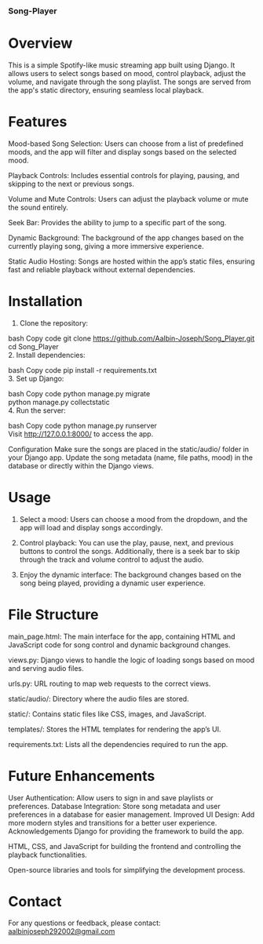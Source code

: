 ### Song-Player
# Overview
This is a simple Spotify-like music streaming app built using Django. It allows users to select songs based on mood, control playback, adjust the volume, and navigate through the song playlist. The songs are served from the app's static directory, ensuring seamless local playback.

# Features
Mood-based Song Selection: Users can choose from a list of predefined moods, and the app will filter and display songs based on the selected mood.

Playback Controls: Includes essential controls for playing, pausing, and skipping to the next or previous songs.

Volume and Mute Controls: Users can adjust the playback volume or mute the sound entirely.

Seek Bar: Provides the ability to jump to a specific part of the song.

Dynamic Background: The background of the app changes based on the currently playing song, giving a more immersive experience.

Static Audio Hosting: Songs are hosted within the app’s static files, ensuring fast and reliable playback without external dependencies.

# Installation
1. Clone the repository:

bash
Copy code
git clone https://github.com/Aalbin-Joseph/Song_Player.git  
cd Song_Player  
2. Install dependencies:

bash
Copy code
pip install -r requirements.txt  
3. Set up Django:

bash
Copy code
python manage.py migrate  
python manage.py collectstatic  
4. Run the server:

bash
Copy code
python manage.py runserver  
Visit http://127.0.0.1:8000/ to access the app.

Configuration
Make sure the songs are placed in the static/audio/ folder in your Django app. Update the song metadata (name, file paths, mood) in the database or directly within the Django views.

# Usage
1. Select a mood:
Users can choose a mood from the dropdown, and the app will load and display songs accordingly.

2. Control playback:
You can use the play, pause, next, and previous buttons to control the songs. Additionally, there is a seek bar to skip through the track and volume control to adjust the audio.

3. Enjoy the dynamic interface:
The background changes based on the song being played, providing a dynamic user experience.

# File Structure
main_page.html: The main interface for the app, containing HTML and JavaScript code for song control and dynamic background changes.

views.py: Django views to handle the logic of loading songs based on mood and serving audio files.

urls.py: URL routing to map web requests to the correct views.

static/audio/: Directory where the audio files are stored.

static/: Contains static files like CSS, images, and JavaScript.

templates/: Stores the HTML templates for rendering the app’s UI.

requirements.txt: Lists all the dependencies required to run the app.

# Future Enhancements
User Authentication: Allow users to sign in and save playlists or preferences.
Database Integration: Store song metadata and user preferences in a database for easier management.
Improved UI Design: Add more modern styles and transitions for a better user experience.
Acknowledgements
Django for providing the framework to build the app.

HTML, CSS, and JavaScript for building the frontend and controlling the playback functionalities.

Open-source libraries and tools for simplifying the development process.

# Contact
For any questions or feedback, please contact:
aalbinjoseph292002@gmail.com
